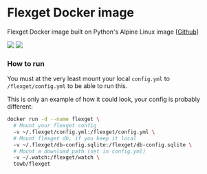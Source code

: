 # Flexget Docker image
Flexget Docker image built on Python's Alpine Linux image [[Github](https://github.com/bwot/docker-flexget)]

[![](https://images.microbadger.com/badges/image/towb/flexget:2.1.svg)](https://microbadger.com/images/towb/flexget:2.1 "Get your own image badge on microbadger.com") [![](https://images.microbadger.com/badges/version/towb/flexget:2.1.svg)](https://microbadger.com/images/towb/flexget:2.1 "Get your own version badge on microbadger.com")

### How to run
You must at the very least mount your local `config.yml` to `/flexget/config.yml` to be able to run this.

This is only an example of how it could look, your config is probably different:
```bash
docker run -d --name flexget \
  # Mount your flexget config
  -v ~/.flexget/config.yml:/flexget/config.yml \
  # Mount flexget db, if you keep it local
  -v ~/.flexget/db-config.sqlite:/flexget/db-config.sqlite \
  # Mount a download path (set in config.yml)
  -v ~/.watch:/flexget/watch \
  towb/flexget
```
